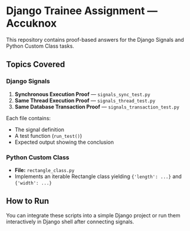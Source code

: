 # Django Trainee Assignment — Accuknox

This repository contains proof-based answers for the Django Signals and Python Custom Class tasks.

## Topics Covered

### Django Signals
1. **Synchronous Execution Proof** — `signals_sync_test.py`
2. **Same Thread Execution Proof** — `signals_thread_test.py`
3. **Same Database Transaction Proof** — `signals_transaction_test.py`

Each file contains:
- The signal definition
- A test function (`run_test()`)
- Expected output showing the conclusion

### Python Custom Class
- **File:** `rectangle_class.py`
- Implements an iterable Rectangle class yielding `{'length': ...}` and `{'width': ...}`

## How to Run
You can integrate these scripts into a simple Django project or run them interactively in Django shell after connecting signals.
